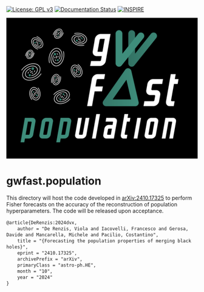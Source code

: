 [![License: GPL v3](https://img.shields.io/badge/License-GPLv3-blue.svg)](https://www.gnu.org/licenses/gpl-3.0) [![Documentation Status](https://readthedocs.org/projects/gwfast/badge/?version=latest)](https://gwfast.readthedocs.io/en/latest/?badge=latest) [![INSPIRE](https://img.shields.io/badge/INSPIRE-DeRenzis:2024dvx-001529.svg)](https://inspirehep.net/literature/2842196) 

![alt text](<https://raw.githubusercontent.com/CosmoStatGW/gwfast/master/gwfast_pop_logo_bkgd.png>)

# gwfast.population
This directory will host the code developed in [arXiv:2410.17325](<https://arxiv.org/abs/2410.17325>) to perform Fisher forecasts on the accuracy of the reconstruction of population hyperparameters. The code will be released upon acceptance.

```
@article{DeRenzis:2024dvx,
    author = "De Renzis, Viola and Iacovelli, Francesco and Gerosa, Davide and Mancarella, Michele and Pacilio, Costantino",
    title = "{Forecasting the population properties of merging black holes}",
    eprint = "2410.17325",
    archivePrefix = "arXiv",
    primaryClass = "astro-ph.HE",
    month = "10",
    year = "2024"
}
```